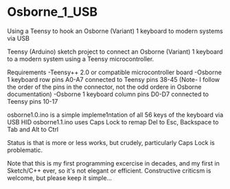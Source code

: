# Osborne_1_USB
Using a Teensy to hook an Osborne (Variant) 1 keyboard to modern systems via USB

Teensy (Arduino) sketch project to connect an Osborne (Variant) 1 keyboard to a modern system using a Teensy microcontroller.

Requirements
-Teensy++ 2.0 or compatible microcontroller board
-Osborne 1 keyboard row pins A0-A7 connected to Teensy pins 38-45 (Note- I follow the order of the pins in the connector, not the odd ordere in Osborne documentation)
-Osborne 1 keyboard column pins D0-D7 connected to Teensy pins 10-17

osborne1.0.ino is a simple impleme1ntation of all 56 keys of the keyboard via USB HID
osborne1.1.ino uses Caps Lock to remap Del to Esc, Backspace to Tab and Alt to Ctrl

Status is that is more or less works, but crudely, particularly Caps Lock is problematic.

Note that this is my first programming excercise in decades, and my first in Sketch/C++ ever, so it's not elegant or efficient.
Constructive criticsm is welcome, but please keep it simple...
